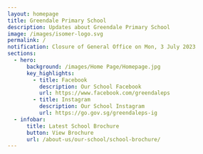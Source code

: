 ```yaml
---
layout: homepage
title: Greendale Primary School
description: Updates about Greendale Primary School
image: /images/isomer-logo.svg
permalink: /
notification: Closure of General Office on Mon, 3 July 2023
sections:
  - hero:
      background: /images/Home Page/Homepage.jpg
      key_highlights:
        - title: Facebook
          description: Our School Facebook
          url: https://www.facebook.com/greendaleps
        - title: Instagram
          description: Our School Instagram
          url: https://go.gov.sg/greendaleps-ig
  - infobar:
      title: Latest School Brochure
      button: View Brochure
      url: /about-us/our-school/school-brochure/
---
```

